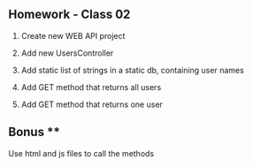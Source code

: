 ## Homework - Class 02

1. Create new WEB API project

2. Add new UsersController

3. Add static list of strings in a static db, containing user names

4. Add GET method that returns all users

5. Add GET method that returns one user

## Bonus **
Use html and js files to call the methods
